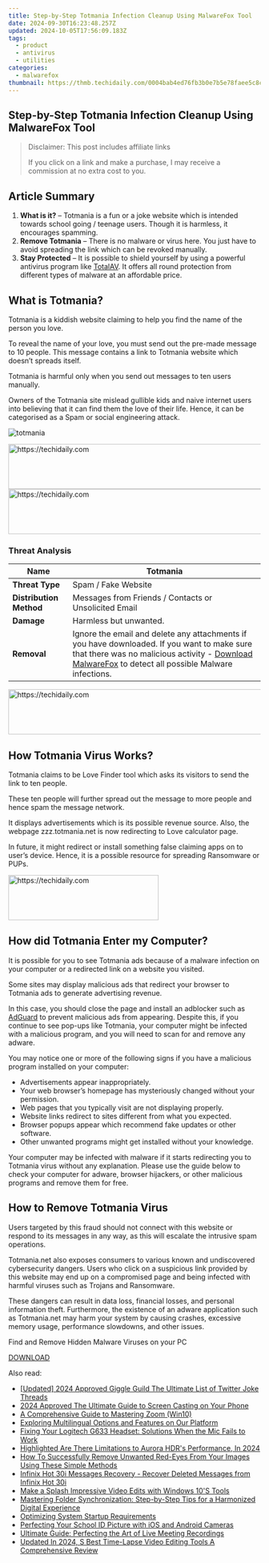 ```yaml
---
title: Step-by-Step Totmania Infection Cleanup Using MalwareFox Tool
date: 2024-09-30T16:23:48.257Z
updated: 2024-10-05T17:56:09.183Z
tags:
  - product
  - antivirus
  - utilities
categories:
  - malwarefox
thumbnail: https://thmb.techidaily.com/0004bab4ed76fb3b0e7b5e78faee5c8cd34739a5594338591ba06831ec971383.jpg
---
```


## Step-by-Step Totmania Infection Cleanup Using MalwareFox Tool

>  Disclaimer: This post includes affiliate links
>
>  If you click on a link and make a purchase, I may receive a commission at no extra cost to you.
>

## Article Summary

1. **What is it?** – Totmania is a fun or a joke website which is intended towards school going / teenage users. Though it is harmless, it encourages spamming.
2. **Remove Totmania** – There is no malware or virus here. You just have to avoid spreading the link which can be revoked manually.
3. **Stay Protected** – It is possible to shield yourself by using a powerful antivirus program like [TotalAV](https://tools.techidaily.com/malwarefox/products/). It offers all round protection from different types of malware at an affordable price.

## What is Totmania?

Totmania is a kiddish website claiming to help you find the name of the person you love. 

To reveal the name of your love, you must send out the pre-made message to 10 people. This message contains a link to Totmania website which doesn’t spreads itself. 

Totmania is harmful only when you send out messages to ten users manually. 

Owners of the Totmania site mislead gullible kids and naive internet users into believing that it can find them the love of their life. Hence, it can be categorised as a Spam or social engineering attack.

![](https://www.malwarefox.com/wp-content/uploads/2022/10/totmania.webp "totmania")

<!-- affiliate ads begin -->
<a href="https://appsumo.8odi.net/c/5597632/2037335/7443" target="_top" id="2037335">
  <img src="//a.impactradius-go.com/display-ad/7443-2037335" border="0" alt="https://techidaily.com" width="728" height="90"/>
</a>
<img height="0" width="0" src="https://appsumo.8odi.net/i/5597632/2037335/7443" style="position:absolute;visibility:hidden;" border="0" />
<!-- affiliate ads end -->

<!-- affiliate ads begin -->
<a href="https://aligracehair.sjv.io/c/5597632/2087253/19272" target="_top" id="2087253">
  <img src="//a.impactradius-go.com/display-ad/19272-2087253" border="0" alt="https://techidaily.com" width="728" height="90"/>
</a>
<img height="0" width="0" src="https://aligracehair.sjv.io/i/5597632/2087253/19272" style="position:absolute;visibility:hidden;" border="0" />
<!-- affiliate ads end -->

### Threat Analysis

| **Name**                | Totmania                                                                                                                                                                                                                                        |
| ----------------------- | ----------------------------------------------------------------------------------------------------------------------------------------------------------------------------------------------------------------------------------------------- |
| **Threat Type**         | Spam / Fake Website                                                                                                                                                                                                                             |
| **Distribution Method** | Messages from Friends / Contacts or Unsolicited Email                                                                                                                                                                                           |
| **Damage**              | Harmless but unwanted.                                                                                                                                                                                                                          |
| **Removal**             | Ignore the email and delete any attachments if you have downloaded. If you want to make sure that there was no malicious activity - [Download MalwareFox](https://tools.techidaily.com/malwarefox/products/) to detect all possible Malware infections. |

<!-- affiliate ads begin -->
<a href="https://appsumo.8odi.net/c/5597632/2123726/7443" target="_top" id="2123726">
  <img src="//a.impactradius-go.com/display-ad/7443-2123726" border="0" alt="https://techidaily.com" width="600" height="90"/>
</a>
<img height="0" width="0" src="https://appsumo.8odi.net/i/5597632/2123726/7443" style="position:absolute;visibility:hidden;" border="0" />
<!-- affiliate ads end -->

## How Totmania Virus Works?

Totmania claims to be Love Finder tool which asks its visitors to send the link to ten people. 

These ten people will further spread out the message to more people and hence spam the message network. 

It displays advertisements which is its possible revenue source. Also, the webpage zzz.totmania.net is now redirecting to Love calculator page. 

In future, it might redirect or install something false claiming apps on to user’s device. Hence, it is a possible resource for spreading Ransomware or PUPs.

<!-- affiliate ads begin -->
<a href="https://wigfever.sjv.io/c/5597632/2005183/22899" target="_top" id="2005183">
  <img src="//a.impactradius-go.com/display-ad/22899-2005183" border="0" alt="https://techidaily.com" width="300" height="90"/>
</a>
<img height="0" width="0" src="https://wigfever.sjv.io/i/5597632/2005183/22899" style="position:absolute;visibility:hidden;" border="0" />
<!-- affiliate ads end -->

## How did Totmania Enter my Computer?

It is possible for you to see Totmania ads because of a malware infection on your computer or a redirected link on a website you visited.

Some sites may display malicious ads that redirect your browser to Totmania ads to generate advertising revenue.

In this case, you should close the page and install an adblocker such as [AdGuard](https://tools.techidaily.com/malwarefox/products/) to prevent malicious ads from appearing. Despite this, if you continue to see pop-ups like Totmania, your computer might be infected with a malicious program, and you will need to scan for and remove any adware.

You may notice one or more of the following signs if you have a malicious program installed on your computer:

* Advertisements appear inappropriately.
* Your web browser’s homepage has mysteriously changed without your permission.
* Web pages that you typically visit are not displaying properly.
* Website links redirect to sites different from what you expected.
* Browser popups appear which recommend fake updates or other software.
* Other unwanted programs might get installed without your knowledge.

Your computer may be infected with malware if it starts redirecting you to Totmania virus without any explanation. Please use the guide below to check your computer for adware, browser hijackers, or other malicious programs and remove them for free.

## How to Remove Totmania Virus

Users targeted by this fraud should not connect with this website or respond to its messages in any way, as this will escalate the intrusive spam operations. 

Totmania.net also exposes consumers to various known and undiscovered cybersecurity dangers. Users who click on a suspicious link provided by this website may end up on a compromised page and being infected with harmful viruses such as Trojans and Ransomware. 

These dangers can result in data loss, financial losses, and personal information theft. Furthermore, the existence of an adware application such as Totmania.net may harm your system by causing crashes, excessive memory usage, performance slowdowns, and other issues.

Find and Remove Hidden Malware Viruses on your PC

[DOWNLOAD](https://tools.techidaily.com/malwarefox/products/)

<ins class="adsbygoogle"
     style="display:block"
     data-ad-format="autorelaxed"
     data-ad-client="ca-pub-7571918770474297"
     data-ad-slot="1223367746"></ins>

<ins class="adsbygoogle"
     style="display:block"
     data-ad-client="ca-pub-7571918770474297"
     data-ad-slot="8358498916"
     data-ad-format="auto"
     data-full-width-responsive="true"></ins>

<span class="atpl-alsoreadstyle">Also read:</span>
<div><ul>
<li><a href="https://twitter-videos.techidaily.com/updated-2024-approved-giggle-guild-the-ultimate-list-of-twitter-joke-threads/"><u>[Updated] 2024 Approved Giggle Guild The Ultimate List of Twitter Joke Threads</u></a></li>
<li><a href="https://video-capture.techidaily.com/2024-approved-the-ultimate-guide-to-screen-casting-on-your-phone/"><u>2024 Approved The Ultimate Guide to Screen Casting on Your Phone</u></a></li>
<li><a href="https://extra-tips.techidaily.com/a-comprehensive-guide-to-mastering-zoom-win10/"><u>A Comprehensive Guide to Mastering Zoom (Win10)</u></a></li>
<li><a href="https://fox-zaraz.techidaily.com/exploring-multilingual-options-and-features-on-our-platform/"><u>Exploring Multilingual Options and Features on Our Platform</u></a></li>
<li><a href="https://sound-issues.techidaily.com/fixing-your-logitech-g633-headset-solutions-when-the-mic-fails-to-work/"><u>Fixing Your Logitech G633 Headset: Solutions When the Mic Fails to Work</u></a></li>
<li><a href="https://some-knowledge.techidaily.com/highlighted-are-there-limitations-to-aurora-hdrs-performance-in-2024/"><u>Highlighted Are There Limitations to Aurora HDR's Performance, In 2024</u></a></li>
<li><a href="https://fox-zaraz.techidaily.com/how-to-successfully-remove-unwanted-red-eyes-from-your-images-using-these-simple-methods/"><u>How To Successfully Remove Unwanted Red-Eyes From Your Images Using These Simple Methods</u></a></li>
<li><a href="https://review-topics.techidaily.com/infinix-hot-30i-messages-recovery-recover-deleted-messages-from-infinix-hot-30i-by-fonelab-android-recover-messages/"><u>Infinix Hot 30i Messages Recovery - Recover Deleted Messages from Infinix Hot 30i</u></a></li>
<li><a href="https://article-tips.techidaily.com/make-a-splash-impressive-video-edits-with-windows-10s-tools/"><u>Make a Splash Impressive Video Edits with Windows 10'S Tools</u></a></li>
<li><a href="https://fox-zaraz.techidaily.com/mastering-folder-synchronization-step-by-step-tips-for-a-harmonized-digital-experience/"><u>Mastering Folder Synchronization: Step-by-Step Tips for a Harmonized Digital Experience</u></a></li>
<li><a href="https://fox-zaraz.techidaily.com/optimizing-system-startup-requirements/"><u>Optimizing System Startup Requirements</u></a></li>
<li><a href="https://fox-zaraz.techidaily.com/perfecting-your-school-id-picture-with-ios-and-android-cameras/"><u>Perfecting Your School ID Picture with iOS and Android Cameras</u></a></li>
<li><a href="https://fox-zaraz.techidaily.com/ultimate-guide-perfecting-the-art-of-live-meeting-recordings/"><u>Ultimate Guide: Perfecting the Art of Live Meeting Recordings</u></a></li>
<li><a href="https://video-content-creator.techidaily.com/updated-in-2024-s-best-time-lapse-video-editing-tools-a-comprehensive-review/"><u>Updated In 2024, S Best Time-Lapse Video Editing Tools A Comprehensive Review</u></a></li>
</ul></div>

